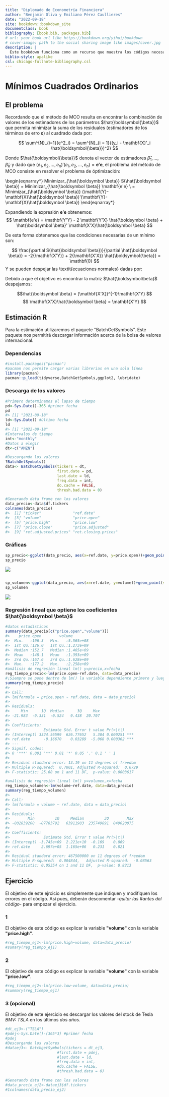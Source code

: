 ```yaml
--- 
title: "Diplomado de Econometría Financiera"
author: "Benjamin Oliva y Emiliano Pérez Caullieres"
date: "2022-09-18"
site: bookdown::bookdown_site
documentclass: book
bibliography: [book.bib, packages.bib]
# url: your book url like https://bookdown.org/yihui/bookdown
# cover-image: path to the social sharing image like images/cover.jpg
description: |
  Este bookdown funciona como un recurso que muestra los códigos necesarios para el diplomado de Econometria Financiera.
biblio-style: apalike
csl: chicago-fullnote-bibliography.csl
---
```


# Mínimos Cuadrados Ordinarios
## El problema
Recordando que el método de MCO resulta en encontrar la combinación de valores de los estimadores de los parámetros $\hat{\boldsymbol{\beta}}$ que permita minimizar la suma de los residuales (estimadores de los términos de erro $\boldsymbol{\varepsilon}$) al cuadrado dada por:

$$
    \sum^{N}_{i=1}{e^2_i} = \sum^{N}_{i = 1}{(y_i - \mathbf{X}'_i \hat{\boldsymbol{\beta}})^2}
$$

Donde $\hat{\boldsymbol{\beta}}$ denota el vector de estimadores $\hat{\beta}_1, \ldots, \hat{\beta}_K$ y dado que $(e_1, e_2, \ldots, e_n)'(e_1, e_2, \ldots, e_n) = {\mathbf{e'e}}$, el problema del método de MCO consiste en resolver el problema de óptimización:

\begin{eqnarray*}
Minimizar_{\hat{\boldsymbol \beta}} S(\hat{\boldsymbol \beta})  =  Minimizar_{\hat{\boldsymbol \beta}} \mathbf{e'e} \\
    =  Minimizar_{\hat{\boldsymbol \beta}} (\mathbf{Y}-\mathbf{X}\hat{\boldsymbol \beta})'(\mathbf{Y}-\mathbf{X}\hat{\boldsymbol \beta})
\end{eqnarray*}

Expandiendo la expresión $\mathbf{e'e}$ obtenemos:
$$
    \mathbf{e'e} = \mathbf{Y'Y} - 2 \mathbf{Y'X} \hat{\boldsymbol \beta} + \hat{\boldsymbol \beta}' \mathbf{X'X}\hat{\boldsymbol \beta}
$$

De esta forma obtenemos que las condiciones necesarias de un mínimo son:

$$
    \frac{\partial S(\hat{\boldsymbol \beta})}{\partial \hat{\boldsymbol \beta}} = -2{\mathbf{X'Y}} + 2{\mathbf{X'X}} \hat{\boldsymbol{\beta}} = \mathbf{0}
$$
Y se pueden despejar las \textit{ecuaciones normales} dadas por:


Debido a que el objetivo es encontrar la matriz $\hat{\boldsymbol\beta}$ despejamos:

$$\hat{\boldsymbol \beta} = (\mathbf{X'X})^{-1}\mathbf{X'Y}
$$
$$
    \mathbf{X'X}\hat{\boldsymbol \beta} = \mathbf{X'Y}
$$

## Estimación R
Para la estimación utilizaremos el paquete "BatchGetSymbols". Este paquete nos permitirá descargar información acerca de la bolsa de valores internacional. 

### Dependencias

```r
#install.packages("pacman")
#pacman nos permite cargar varias librerias en una sola línea
library(pacman)
pacman::p_load(tidyverse,BatchGetSymbols,ggplot2, lubridate)
```

### Descarga de los valores


```r
#Primero determinamos el lapso de tiempo
pd<-Sys.Date()-365 #primer fecha
pd
#> [1] "2021-09-18"
ld<-Sys.Date() #última fecha
ld
#> [1] "2022-09-18"
#Intervalos de tiempo
int<-"monthly"
#Datos a elegir
dt<-c("AMZN")

#Descargando los valores
?BatchGetSymbols()
data<- BatchGetSymbols(tickers = dt,
                       first.date = pd,
                       last.date = ld,
                       freq.data = int,
                       do.cache = FALSE,
                       thresh.bad.data = 0)

#Generando data frame con los valores
data_precio<-data$df.tickers
colnames(data_precio)
#>  [1] "ticker"              "ref.date"           
#>  [3] "volume"              "price.open"         
#>  [5] "price.high"          "price.low"          
#>  [7] "price.close"         "price.adjusted"     
#>  [9] "ret.adjusted.prices" "ret.closing.prices"
```

### Gráficas


```r
sp_precio<-ggplot(data_precio, aes(x=ref.date, y=price.open))+geom_point(size =2, colour = "black")+labs(x="Fecha", y="Precio de apertura (USD)", title="Precio de apertura de AMZN en el ultimo año")+ theme_light()+ geom_smooth(method = lm, se = TRUE)
sp_precio
```

![](index_files/figure-epub3/unnamed-chunk-3-1.png)<!-- -->

```r

sp_volumen<-ggplot(data_precio, aes(x=ref.date, y=volume))+geom_point(size =2, colour = "black")+labs(x="Fecha", y="Volumen", title="Volumenes de AMZN en el ultimo año")+ theme_light()+ geom_smooth(method = lm, se = TRUE)
sp_volumen
```

![](index_files/figure-epub3/unnamed-chunk-3-2.png)<!-- -->

### Regresión lineal que optiene los coeficientes $\hat{\boldsymbol \beta}$

```r
#datos estadísticos
summary(data_precio[c("price.open","volume")])
#>    price.open        volume         
#>  Min.   :106.3   Min.   :5.565e+08  
#>  1st Qu.:126.0   1st Qu.:1.273e+09  
#>  Median :152.7   Median :1.465e+09  
#>  Mean   :148.1   Mean   :1.393e+09  
#>  3rd Qu.:167.6   3rd Qu.:1.628e+09  
#>  Max.   :177.2   Max.   :2.258e+09
#análisis de regresión lineal lm() y=precio,x=fecha
reg_tiempo_precio<-lm(price.open~ref.date, data=data_precio) 
#¡Siempre se pone dentro de lm() la variable dependiente primero y luego la independiete!
summary(reg_tiempo_precio)
#> 
#> Call:
#> lm(formula = price.open ~ ref.date, data = data_precio)
#> 
#> Residuals:
#>     Min      1Q  Median      3Q     Max 
#> -21.983  -9.331  -0.524   9.438  20.707 
#> 
#> Coefficients:
#>               Estimate Std. Error t value Pr(>|t|)    
#> (Intercept) 3324.56599  626.77652   5.304 0.000251 ***
#> ref.date      -0.16670    0.03289  -5.068 0.000362 ***
#> ---
#> Signif. codes:  
#> 0 '***' 0.001 '**' 0.01 '*' 0.05 '.' 0.1 ' ' 1
#> 
#> Residual standard error: 13.19 on 11 degrees of freedom
#> Multiple R-squared:  0.7001,	Adjusted R-squared:  0.6729 
#> F-statistic: 25.68 on 1 and 11 DF,  p-value: 0.0003617

#análisis de regresión lineal lm() y=volumen,x=fecha
reg_tiempo_volumen<-lm(volume~ref.date, data=data_precio)
summary(reg_tiempo_volumen)
#> 
#> Call:
#> lm(formula = volume ~ ref.date, data = data_precio)
#> 
#> Residuals:
#>        Min         1Q     Median         3Q        Max 
#> -802839208  -87783792   63911983  235749891  849020075 
#> 
#> Coefficients:
#>               Estimate Std. Error t value Pr(>|t|)
#> (Intercept) -3.745e+09  2.221e+10  -0.169    0.869
#> ref.date     2.697e+05  1.165e+06   0.231    0.821
#> 
#> Residual standard error: 467500000 on 11 degrees of freedom
#> Multiple R-squared:  0.004844,	Adjusted R-squared:  -0.08563 
#> F-statistic: 0.05354 on 1 and 11 DF,  p-value: 0.8213
```

## Ejercicio
El objetivo de este ejrcicio es simplemente que indiquen y modifiquen los errores en el código. Así pues, deberán descomentar *-quitar las #antes del código-* para empezar el ejercicio.

### 1
El objetivo de este código es explicar  la variable __"volume"__ con la variable __"price.high"__.

```r
#reg_tiempo_ej1<-lm(price.high~volume, data=data_precio)
#sumary(reg_tiempo_ej1)

```
### 2
El objetivo de este código es explicar  la variable __"volume"__ con la variable __"price.low"__.

```r
#reg_tiempo_ej2<-lm(price.low~volume, data=data_precio)
#summary(reg_tiempo_ej1)

```

### 3 (opcional)
El objetivo de este ejercicio es descargar los valores del stock de Tesla *BMV: TSLA* en los últimos *dos años*.


```r
#dt_ej3<-("TSLA")
#pdej<-Sys.Date()-(365*3) #primer fecha
#pdej
#Descargando los valores
#dataej3<- BatchgetSymbols(tickers = dt_ej3,
                       #first.date = pdej,
                       #last.date = ld,
                       #freq.data = int,
                       #do.cache = FALSE,
                       #thresh.bad.data = 0)

#Generando data frame con los valores
#data_precio_ej2<-dataej3$df.tickers
#1colnames(data_precio_ej2)

```

